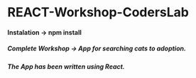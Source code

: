 # REACT-Workshop-CodersLab
#### Instalation -> npm install
##### Complete Workshop -> App for searching cats to adoption.
##### The App has been written using React.

